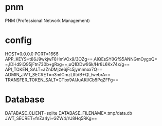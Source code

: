 # pnm
PNM (Professional Network Management)

# config

HOST=0.0.0.0
PORT=1666
APP_KEYS=t86J9wkjwF8HmVOx9/3OZg==,AlQEsSY0GfS5ANNGmOygoQ==,lDHd9iQ95jFtn730b+gRxg==,uQ1DDw9Sk/Hr8L6Kx74x/g==
API_TOKEN_SALT=aZnDMjze6jFc5jymnnox7Q==
ADMIN_JWT_SECRET=n3mlCmzLtItdB+QL/webrA==
TRANSFER_TOKEN_SALT=CTbx9AlJuAKl/Cb5PqZFFg==
# Database
DATABASE_CLIENT=sqlite
DATABASE_FILENAME=.tmp/data.db
JWT_SECRET=fnZa4yi+GZW4/rU8Hq5RKg==

